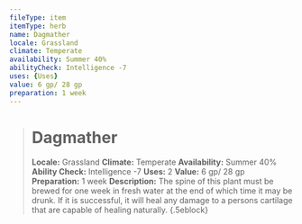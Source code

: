 ```yaml
---
fileType: item
itemType: herb
name: Dagmather
locale: Grassland
climate: Temperate
availability: Summer 40%
abilityCheck: Intelligence -7
uses: {Uses}
value: 6 gp/ 28 gp
preparation: 1 week
---
```

>#  Dagmather
>
> **Locale:** Grassland
> **Climate:** Temperate
> **Availability:** Summer 40%
> **Ability Check:** Intelligence -7
> **Uses:** 2
> **Value:** 6 gp/ 28 gp
> **Preparation:** 1 week
> **Description:** The spine of this plant must be brewed for one week in fresh water at the end of which time it may be drunk. If it is successful, it will heal any damage to a persons cartilage that are capable of healing naturally.
{.5eblock}

